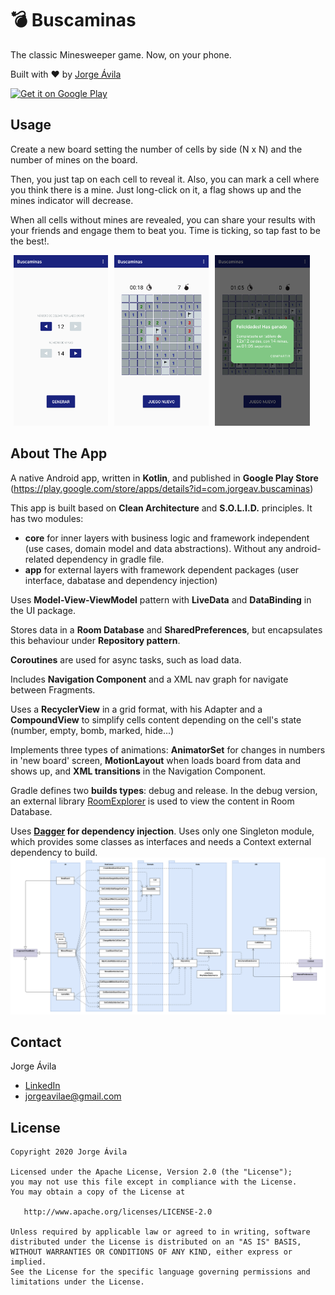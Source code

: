 # :bomb: Buscaminas
The classic Minesweeper game. Now, on your phone.

Built with ❤︎ by [Jorge Ávila](https://www.linkedin.com/in/jorgeavilae/)
	
<a href='https://play.google.com/store/apps/details?id=com.jorgeav.buscaminas&pcampaignid=pcampaignidMKT-Other-global-all-co-prtnr-py-PartBadge-Mar2515-1'>
<img alt='Get it on Google Play' src='https://play.google.com/intl/en_us/badges/static/images/badges/en_badge_web_generic.png' width=20% /></a>


##  Usage
Create a new board setting the number of cells by side (N x N) and the number of mines on the board. 

Then, you just tap on each cell to reveal it. Also, you can mark a cell where you think there is a mine. Just long-click on it, a flag shows up and the mines indicator will decrease. 

When all cells without mines are revealed, you can share your results with your friends and engage them to beat you. Time is ticking, so tap fast to be the best!.

<img alt="New board" src="docs/Screenshot_newboard.png" width="30%" hspace="5" /><img alt="Board game" src="docs/Screenshot_board.png" width="30%" hspace="5" /><img alt="Finished game" src="docs/Screenshot_win.png" width="30%" hspace="5" />

## About The App
A native Android app, written in **Kotlin**, and published in **Google Play Store** (https://play.google.com/store/apps/details?id=com.jorgeav.buscaminas)

This app is built based on **Clean Architecture** and **S.O.L.I.D.** principles. It has two modules:
* 	**core** for inner layers with business logic and framework independent (use cases, domain model and data abstractions). Without any android-related dependency in gradle file.
* 	**app** for external layers with framework dependent packages (user interface, dabatase and dependency injection)

Uses **Model-View-ViewModel** pattern with **LiveData** and **DataBinding** in the UI package.

Stores data in a **Room Database** and **SharedPreferences**, but encapsulates this behaviour under **Repository pattern**.

**Coroutines** are used for async tasks, such as load data.

Includes **Navigation Component** and a XML nav graph for navigate between Fragments.

Uses a **RecyclerView** in a grid format, with his Adapter and a **CompoundView** to simplify cells content depending on the cell's state (number, empty, bomb, marked, hide...)

Implements three types of animations: **AnimatorSet** for changes in numbers in 'new board' screen, **MotionLayout** when loads board from data and shows up, and **XML transitions** in the Navigation Component.

Gradle defines two **builds types**: debug and release. In the debug version, an external library [RoomExplorer](https://github.com/wajahatkarim3/RoomExplorer) is used to view the content in Room Database. 

Uses **[Dagger](https://dagger.dev/) for dependency injection**. Uses only one Singleton module, which provides some classes as interfaces and needs a Context external dependency to build.
<img alt="Dependency graph classes" src="docs/Buscaminas_dependency_graph_classes.png" />

## Contact
Jorge Ávila 
-	[LinkedIn](https://www.linkedin.com/in/jorgeavilae/) 
-	jorgeavilae@gmail.com

## License
```
Copyright 2020 Jorge Ávila

Licensed under the Apache License, Version 2.0 (the "License");
you may not use this file except in compliance with the License.
You may obtain a copy of the License at

   http://www.apache.org/licenses/LICENSE-2.0

Unless required by applicable law or agreed to in writing, software
distributed under the License is distributed on an "AS IS" BASIS,
WITHOUT WARRANTIES OR CONDITIONS OF ANY KIND, either express or implied.
See the License for the specific language governing permissions and
limitations under the License.
